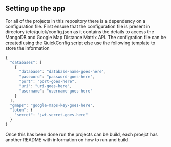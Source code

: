 ## Setting up the app
For all of the projects in this repository there is a dependency on a configuration file.
First ensure that the configuration file is present in directory /etc/quick/config.json
as it contains the details to access the MongoDB and Google Map Distance Matrix API.
The configration file can be created using the QuickConfig script else use the following template to store the information
```javascript
{
  "databases": [
    {
      "database": "database-name-goes-here",
      "password": "password-goes-here",
      "port": "port-goes-here",
      "uri": "uri-goes-here",
      "username": "username-goes-here"
    }
  ],
  "gmaps": "google-maps-key-goes-here",
  "token": {
    "secret": "jwt-secret-goes-here"
  }
}
```

Once this has been done run the projects can be build, each proejct has another README with information on how to run and build.